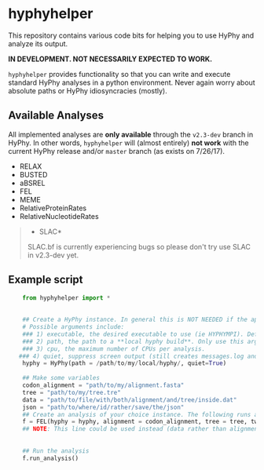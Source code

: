 # hyphyhelper

This repository contains various code bits for helping you to use HyPhy and analyze its output. 

**IN DEVELOPMENT. NOT NECESSARILY EXPECTED TO WORK.**

`hyphyhelper` provides functionality so that you can write and execute standard HyPhy analyses in a python environment. Never again worry about absolute paths or HyPhy idiosyncracies (mostly).

## Available Analyses

All implemented analyses are **only available** through the `v2.3-dev` branch in HyPhy. In other words, `hyphyhelper` will (almost entirely) **not work** with the current HyPhy release and/or `master` branch (as exists on 7/26/17).

+ RELAX
+ BUSTED
+ aBSREL
+ FEL
+ MEME
+ RelativeProteinRates
+ RelativeNucleotideRates

> + SLAC*
> 
> SLAC.bf is currently experiencing bugs so please don't try use SLAC in v2.3-dev yet.


## Example script

```python
	from hyphyhelper import *
	
	
	## Create a HyPhy instance. In general this is NOT NEEDED if the appropriate version is install in your system as the default HyPhy. If you are using a locally intalled version, you need to specify path. 
	# Possible arguments include:
	### 1) executable, the desired executable to use (ie HYPHYMPI). Default: HYPHYMP
	### 2) path, the path to a **local hyphy build**. Only use this argument if you **do not** want to use the installed hyphy in /usr/local.
	### 3) cpu, the maximum number of CPUs per analysis. 
   ### 4) quiet, suppress screen output (still creates messages.log and errors.log, when applicable). Default: False
	hyphy = HyPhy(path = /path/to/my/local/hyphy/, quiet=True)
	
	## Make some variables
	codon_alignment = "path/to/my/alignment.fasta"
	tree = "path/to/my/tree.tre"
	data = "path/to/file/with/both/alignment/and/tree/inside.dat" 
	json = "path/to/where/id/rather/save/the/json"
	## Create an analysis of your choice instance. The following runs a one-rate FEL
	f = FEL(hyphy = hyphy, alignment = codon_alignment, tree = tree, two_rate = False, output = json) ## Use help() to see available arguments    
	## NOTE: This line could be used instead (data rather than alignment and tree):   f = FEL(hyphy = hyphy, data = data, two_rate = False, output = json)
    
    
    ## Run the analysis
    f.run_analysis()
```
	
	
	
	
	
	
	
